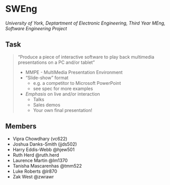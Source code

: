﻿# SWEng
*University of York, Deptartment of Electronic Engineering, Third Year MEng, Software Engineering Project*

## Task
>   “Produce a piece of interactive software to play back multimedia presentations on a PC and/or tablet”
>
>   * MMPE - MultiMedia Presentation Environment
>   * “Slide-show” format 
>       * e.g. a competitor to Microsoft PowerPoint
>       * see spec for more examples
>   * *Emphasis* on live and/or interaction 
>       * Talks
>       * Sales demos
>       * Your own final presentation!

## Members
- Vipra Chowdhary (vc622)
- Joshua Danks-Smith (jjds502)
- Harry Eddis-Webb @hjew501
- Ruth Herd @ruth.herd
- Laurence Martin @lm1370
- Tanisha Mascarenhas @tmm522
- Luke Roberts @lr870
- Zak West @zwrawr
